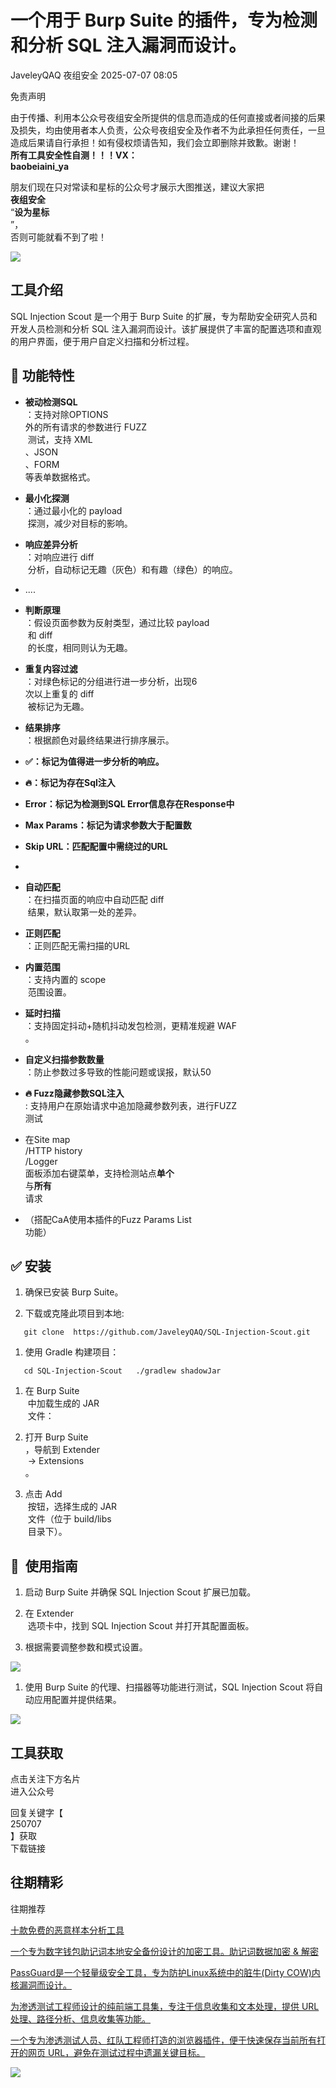 #  一个用于 Burp Suite 的插件，专为检测和分析 SQL 注入漏洞而设计。  
JaveleyQAQ  夜组安全   2025-07-07 08:05  
  
免责声明  
  
由于传播、利用本公众号夜组安全所提供的信息而造成的任何直接或者间接的后果及损失，均由使用者本人负责，公众号夜组安全及作者不为此承担任何责任，一旦造成后果请自行承担！如有侵权烦请告知，我们会立即删除并致歉。谢谢！  
**所有工具安全性自测！！！VX：**  
**baobeiaini_ya**  
  
朋友们现在只对常读和星标的公众号才展示大图推送，建议大家把  
**夜组安全**  
“**设为星标**  
”，  
否则可能就看不到了啦！  
  
  
![](https://mmbiz.qpic.cn/sz_mmbiz_png/icZ1W9s2Jp2WrOMH4AFgkSfEFMOvvFuVKmDYdQjwJ9ekMm4jiasmWhBicHJngFY1USGOZfd3Xg4k3iamUOT5DcodvA/640?wx_fmt=png&from=appmsg "")  
  
## 工具介绍  
  
SQL Injection Scout 是一个用于 Burp Suite 的扩展，专为帮助安全研究人员和开发人员检测和分析 SQL 注入漏洞而设计。该扩展提供了丰富的配置选项和直观的用户界面，便于用户自定义扫描和分析过程。  
## 💯 功能特性  
- **被动检测SQL**  
：支持对除OPTIONS  
外的所有请求的参数进行 FUZZ  
 测试，支持 XML  
、JSON  
、FORM  
等表单数据格式。  
  
- **最小化探测**  
：通过最小化的 payload  
 探测，减少对目标的影响。  
  
- **响应差异分析**  
：对响应进行 diff  
 分析，自动标记无趣（灰色）和有趣（绿色）的响应。  
  
- ....  
  
- **判断原理**  
：假设页面参数为反射类型，通过比较 payload  
 和 diff  
 的长度，相同则认为无趣。  
  
- **重复内容过滤**  
：对绿色标记的分组进行进一步分析，出现6  
次以上重复的 diff  
 被标记为无趣。  
  
- **结果排序**  
：根据颜色对最终结果进行排序展示。  
  
- **✅：标记为值得进一步分析的响应。**  
  
- **🔥：标记为存在Sql注入**  
  
- **Error：标记为检测到SQL Error信息存在Response中**  
  
- **Max Params：标记为请求参数大于配置数**  
  
- **Skip URL：匹配配置中需绕过的URL**  
  
-   
- **自动匹配**  
：在扫描页面的响应中自动匹配 diff  
 结果，默认取第一处的差异。  
  
- **正则匹配**  
：正则匹配无需扫描的URL  
  
- **内置范围**  
：支持内置的 scope  
 范围设置。  
  
- **延时扫描**  
：支持固定抖动+随机抖动发包检测，更精准规避 WAF  
。  
  
- **自定义扫描参数数量**  
：防止参数过多导致的性能问题或误报，默认50  
  
- **🔥 Fuzz隐藏参数SQL注入**  
: 支持用户在原始请求中追加隐藏参数列表，进行FUZZ  
测试  
  
- 在Site map  
/HTTP history  
/Logger  
面板添加右键菜单，支持检测站点**单个**  
与**所有**  
请求  
  
- （搭配CaA使用本插件的Fuzz Params List  
功能）  
  
## ✅️ 安装  
1. 确保已安装 Burp Suite。  
  
1. 下载或克隆此项目到本地:  
  
```
   git clone  https://github.com/JaveleyQAQ/SQL-Injection-Scout.git
```  
1. 使用 Gradle 构建项目：  
  
```
   cd SQL-Injection-Scout   ./gradlew shadowJar
```  
1. 在 Burp Suite  
 中加载生成的 JAR  
 文件：  
  
1. 打开 Burp Suite  
，导航到 Extender  
 -> Extensions  
。  
  
1. 点击 Add  
 按钮，选择生成的 JAR  
 文件（位于 build/libs  
 目录下）。  
  
## 🥰  使用指南  
1. 启动 Burp Suite 并确保 SQL Injection Scout 扩展已加载。  
  
1. 在 Extender  
 选项卡中，找到 SQL Injection Scout 并打开其配置面板。  
  
1. 根据需要调整参数和模式设置。  
  
![](https://mmbiz.qpic.cn/sz_mmbiz_png/icZ1W9s2Jp2UoMfH0BInAJyGYB6oXJvzPcxW0MhVJ2IHBpKsENC63NlDand0FCiahYfpkr6snibqwE9rDItTlHR6A/640?wx_fmt=png&from=appmsg "")  
1. 使用 Burp Suite 的代理、扫描器等功能进行测试，SQL Injection Scout 将自动应用配置并提供结果。  
  
![](https://mmbiz.qpic.cn/sz_mmbiz_png/icZ1W9s2Jp2UoMfH0BInAJyGYB6oXJvzPVVz05ia2LVSibFN4Ocu0RzcI9RlEJ3IafbInicHzXfmSmAmicPuia7T6fCQ/640?wx_fmt=png&from=appmsg "")  
  
  
## 工具获取  
  
  
  
点击关注下方名片  
进入公众号  
  
回复关键字【  
250707  
】获取  
下载链接  
  
  
## 往期精彩  
  
  
往期推荐  
  
[十款免费的恶意样本分析工具](http://mp.weixin.qq.com/s?__biz=Mzk0ODM0NDIxNQ==&mid=2247494690&idx=1&sn=32c119203374701411a8d9572174b5dc&chksm=c36ba8daf41c21cc7ec7d636f92bfbaaab079f8a55292cb65b31395bfbe9b79d2ae45613ec0d&scene=21#wechat_redirect)  
  
  
[一个专为数字钱包助记词本地安全备份设计的加密工具。助记词数据加密 & 解密](http://mp.weixin.qq.com/s?__biz=Mzk0ODM0NDIxNQ==&mid=2247494661&idx=1&sn=347e22606381188baf5cf640a969e519&chksm=c36ba8fdf41c21eb792672415d86141a93ad6e8a9abbd9b0b852a7cddd966b2cf40db99d8e4d&scene=21#wechat_redirect)  
  
  
[PassGuard是一个轻量级安全工具，专为防护Linux系统中的脏牛(Dirty COW)内核漏洞而设计。](http://mp.weixin.qq.com/s?__biz=Mzk0ODM0NDIxNQ==&mid=2247494660&idx=1&sn=aa557759e534cc95f47181c56432377b&chksm=c36ba8fcf41c21ea800497d928fd66778c5f035328a0f138321d4624c7ae409129e60997c5bc&scene=21#wechat_redirect)  
  
  
[为渗透测试工程师设计的纯前端工具集，专注于信息收集和文本处理，提供 URL 处理、路径分析、信息收集等功能。](http://mp.weixin.qq.com/s?__biz=Mzk0ODM0NDIxNQ==&mid=2247494659&idx=1&sn=cc30a929b1d60d6cf79279fd545f7e77&chksm=c36ba8fbf41c21edc6aa3c62eaddc47d292c113b1f0c662bbe2b42a71da842914ab6b5e5c529&scene=21#wechat_redirect)  
  
  
[一个专为渗透测试人员、红队工程师打造的浏览器插件，便于快速保存当前所有打开的网页 URL，避免在测试过程中遗漏关键目标。](http://mp.weixin.qq.com/s?__biz=Mzk0ODM0NDIxNQ==&mid=2247494647&idx=1&sn=eb97224ab6ac83686e2b8a7928fa425f&chksm=c36baf0ff41c2619ac886d3b93a5d0256b4c16386eb58df5bc1a1483f5b98bf0a95fbcf2403d&scene=21#wechat_redirect)  
  
  
![](https://mmbiz.qpic.cn/mmbiz_png/OAmMqjhMehrtxRQaYnbrvafmXHe0AwWLr2mdZxcg9wia7gVTfBbpfT6kR2xkjzsZ6bTTu5YCbytuoshPcddfsNg/640?wx_fmt=other&wxfrom=5&wx_lazy=1&wx_co=1&random=0.8399406679299557&tp=webp "")  
  
